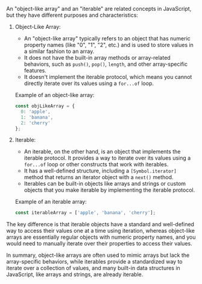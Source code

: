 An "object-like array" and an "iterable" are related concepts in JavaScript, but they have different purposes and characteristics:

1. Object-Like Array:
   - An "object-like array" typically refers to an object that has numeric property names (like "0", "1", "2", etc.) and is used to store values in a similar fashion to an array.
   - It does not have the built-in array methods or array-related behaviors, such as `push()`, `pop()`, `length`, and other array-specific features.
   - It doesn't implement the iterable protocol, which means you cannot directly iterate over its values using a `for...of` loop.

   Example of an object-like array:
   ```javascript
   const objLikeArray = {
     0: 'apple',
     1: 'banana',
     2: 'cherry'
   };
   ```

2. Iterable:
   - An iterable, on the other hand, is an object that implements the iterable protocol. It provides a way to iterate over its values using a `for...of` loop or other constructs that work with iterables.
   - It has a well-defined structure, including a `[Symbol.iterator]` method that returns an iterator object with a `next()` method.
   - Iterables can be built-in objects like arrays and strings or custom objects that you make iterable by implementing the iterable protocol.

   Example of an iterable array:
   ```javascript
   const iterableArray = ['apple', 'banana', 'cherry'];
   ```

The key difference is that iterable objects have a standard and well-defined way to access their values one at a time using iteration, whereas object-like arrays are essentially regular objects with numeric property names, and you would need to manually iterate over their properties to access their values.

In summary, object-like arrays are often used to mimic arrays but lack the array-specific behaviors, while iterables provide a standardized way to iterate over a collection of values, and many built-in data structures in JavaScript, like arrays and strings, are already iterable.

